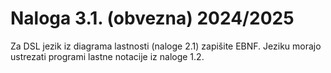# Naloga 3.1. (obvezna) 2024/2025

Za DSL jezik iz diagrama lastnosti (naloge 2.1) zapišite EBNF. Jeziku morajo ustrezati programi lastne notacije iz naloge 1.2.